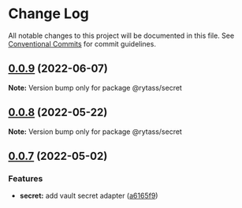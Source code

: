 # Change Log

All notable changes to this project will be documented in this file.
See [Conventional Commits](https://conventionalcommits.org) for commit guidelines.

## [0.0.9](https://github.com/Rytass/Utils/compare/v0.0.8...v0.0.9) (2022-06-07)

**Note:** Version bump only for package @rytass/secret





## [0.0.8](https://github.com/Rytass/Utils/compare/v0.0.7...v0.0.8) (2022-05-22)

**Note:** Version bump only for package @rytass/secret





## [0.0.7](https://github.com/Rytass/Utils/compare/v0.0.6...v0.0.7) (2022-05-02)


### Features

* **secret:** add vault secret adapter ([a6165f9](https://github.com/Rytass/Utils/commit/a6165f9bbbb23d55f23ec073c8d7e9fdcb15f556))
